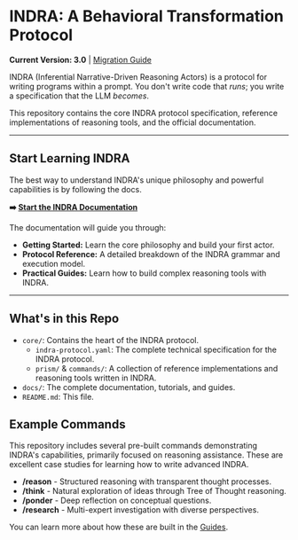 # INDRA: A Behavioral Transformation Protocol

**Current Version: 3.0** | [Migration Guide](./docs/architecture/MIGRATION_GUIDE.md)

INDRA (Inferential Narrative-Driven Reasoning Actors) is a protocol for writing programs within a prompt.
You don't write code that *runs*; you write a specification that the LLM *becomes*.

This repository contains the core INDRA protocol specification, reference implementations of reasoning tools, and the official documentation.

---

## Start Learning INDRA

The best way to understand INDRA's unique philosophy and powerful capabilities is by following the docs.

**➡️ [Start the INDRA Documentation](./docs/index.md)**

The documentation will guide you through:

* **Getting Started:** Learn the core philosophy and build your first actor.
* **Protocol Reference:** A detailed breakdown of the INDRA grammar and execution model.
* **Practical Guides:** Learn how to build complex reasoning tools with INDRA.

---

## What's in this Repo

* `core/`: Contains the heart of the INDRA protocol.
  * `indra-protocol.yaml`: The complete technical specification for the INDRA protocol.
  * `prism/` & `commands/`: A collection of reference implementations and reasoning tools written in INDRA.
* `docs/`: The complete documentation, tutorials, and guides.
* `README.md`: This file.

## Example Commands

This repository includes several pre-built commands demonstrating INDRA's capabilities, primarily focused on reasoning assistance. These are excellent case studies for learning how to write advanced INDRA.

* **/reason** - Structured reasoning with transparent thought processes.
* **/think** - Natural exploration of ideas through Tree of Thought reasoning.
* **/ponder** - Deep reflection on conceptual questions.
* **/research** - Multi-expert investigation with diverse perspectives.

You can learn more about how these are built in the [Guides](./docs/guides/01-writing-reasoning-tools.md).
